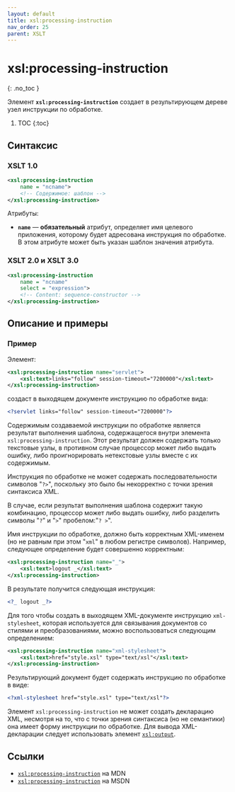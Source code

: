 ```yaml
---
layout: default
title: xsl:processing-instruction
nav_order: 25
parent: XSLT
---
```


<!-- prettier-ignore-start -->
# xsl:processing-instruction
{: .no_toc }
<!-- prettier-ignore-end -->

Элемент **`xsl:processing-instruction`** создает в результирующем дереве узел инструкции по обработке.

<!-- prettier-ignore -->
1. TOC
{:toc}

## Синтаксис

### XSLT 1.0

```xml
<xsl:processing-instruction
    name = "ncname">
    <!-- Содержимое: шаблон -->
</xsl:processing-instruction>
```

Атрибуты:

- **`name`** — **обязательный** атрибут, определяет имя целевого приложения, которому будет адресована инструкция по обработке. В этом атрибуте может быть указан шаблон значения атрибута.

### XSLT 2.0 и XSLT 3.0

```xml
<xsl:processing-instruction
    name = "ncname"
    select = "expression">
    <!-- Content: sequence-constructor -->
</xsl:processing-instruction>
```

## Описание и примеры

### Пример

Элемент:

```xml
<xsl:processing-instruction name="servlet">
    <xsl:text>links="follow" session-timeout="7200000"</xsl:text>
</xsl:processing-instruction>
```

создаст в выходящем документе инструкцию по обработке вида:

```xml
<?servlet links="follow" session-timeout="7200000"?>
```

Содержимым создаваемой инструкции по обработке является результат выполнения шаблона, содержащегося внутри элемента `xsl:processing-instruction`. Этот результат должен содержать только текстовые узлы, в противном случае процессор может либо выдать ошибку, либо проигнорировать нетекстовые узлы вместе с их содержимым.

Инструкция по обработке не может содержать последовательности символов "`?>`", поскольку это было бы некорректно с точки зрения синтаксиса XML.

В случае, если результат выполнения шаблона содержит такую комбинацию, процессор может либо выдать ошибку, либо разделить символы "`?`" и "`>`" пробелом:"`? >`".

Имя инструкции по обработке, должно быть корректным XML-именем (но не равным при этом "`xml`" в любом регистре символов). Например, следующее определение будет совершенно корректным:

```xml
<xsl:processing-instruction name="_">
    <xsl:text>logout _</xsl:text>
</xsl:processing-instruction>
```

В результате получится следующая инструкция:

```xml
<?_ logout _?>
```

Для того чтобы создать в выходящем XML-документе инструкцию `xml-stylesheet`, которая используется для связывания документов со стилями и преобразованиями, можно воспользоваться следующим определением:

```xml
<xsl:processing-instruction name="xml-stylesheet">
    <xsl:text>href="style.xsl" type="text/xsl"</xsl:text>
</xsl:processing-instruction>
```

Результирующий документ будет содержать инструкцию по обработке в виде:

```xml
<?xml-stylesheet href="style.xsl" type="text/xsl"?>
```

Элемент `xsl:processing-instruction` не может создать декларацию XML, несмотря на то, что с точки зрения синтаксиса (но не семантики) она имеет форму инструкции по обработке. Для вывода XML-декларации следует использовать элемент [`xsl:output`](/xslt/xsl-output/).

## Ссылки

- [`xsl:processing-instruction`](https://developer.mozilla.org/en/XSLT/processing-instruction) на MDN
- [`xsl:processing-instruction`](https://msdn.microsoft.com/en-us/library/ms256461.aspx) на MSDN
